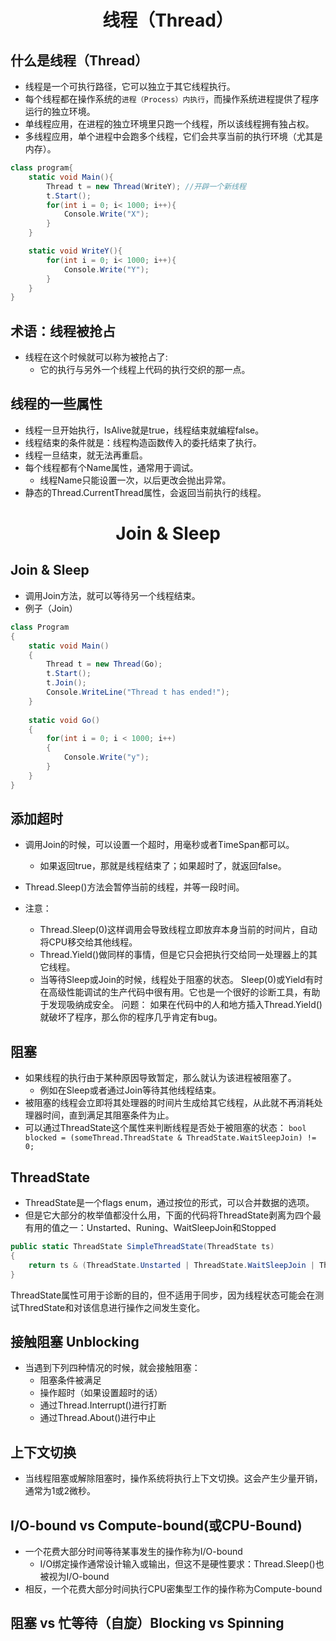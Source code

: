 # <center>线程（Thread）</center>

## 什么是线程（Thread）

* 线程是一个可执行路径，它可以独立于其它线程执行。
* 每个线程都在操作系统的` 进程（Process）内执行 `，而操作系统进程提供了程序运行的独立环境。
* 单线程应用，在进程的独立环境里只跑一个线程，所以该线程拥有独占权。
* 多线程应用，单个进程中会跑多个线程，它们会共享当前的执行环境（尤其是内存）。

``` c#
class program{
    static void Main(){
        Thread t = new Thread(WriteY); //开辟一个新线程
        t.Start();
        for(int i = 0; i< 1000; i++){
            Console.Write("X");
        }
    }

    static void WriteY(){
        for(int i = 0; i< 1000; i++){
            Console.Write("Y");
        }
    }
}
```

## 术语：线程被抢占

* 线程在这个时候就可以称为被抢占了:
    * 它的执行与另外一个线程上代码的执行交织的那一点。


## 线程的一些属性

* 线程一旦开始执行，IsAlive就是true，线程结束就编程false。
* 线程结束的条件就是：线程构造函数传入的委托结束了执行。
* 线程一旦结束，就无法再重启。
* 每个线程都有个Name属性，通常用于调试。
    * 线程Name只能设置一次，以后更改会抛出异常。
* 静态的Thread.CurrentThread属性，会返回当前执行的线程。


# <center>Join & Sleep</center>

## Join & Sleep

* 调用Join方法，就可以等待另一个线程结束。
* 例子（Join）

``` c#
class Program
{
    static void Main()
    {
        Thread t = new Thread(Go);
        t.Start();
        t.Join();
        Console.WriteLine("Thread t has ended!");
    }
    
    static void Go()
    {
        for(int i = 0; i < 1000; i++)
        {
            Console.Write("y");
        }
    }
}
```
## 添加超时

* 调用Join的时候，可以设置一个超时，用毫秒或者TimeSpan都可以。
    * 如果返回true，那就是线程结束了；如果超时了，就返回false。
* Thread.Sleep()方法会暂停当前的线程，并等一段时间。

* 注意：
    * Thread.Sleep(0)这样调用会导致线程立即放弃本身当前的时间片，自动将CPU移交给其他线程。
    * Thread.Yield()做同样的事情，但是它只会把执行交给同一处理器上的其它线程。
    * 当等待Sleep或Join的时候，线程处于阻塞的状态。
Sleep(0)或Yield有时在高级性能调试的生产代码中很有用。它也是一个很好的诊断工具，有助于发现吸纳成安全。
问题：
如果在代码中的人和地方插入Thread.Yield()就破坏了程序，那么你的程序几乎肯定有bug。

## 阻塞

* 如果线程的执行由于某种原因导致暂定，那么就认为该进程被阻塞了。
    * 例如在Sleep或者通过Join等待其他线程结束。
* 被阻塞的线程会立即将其处理器的时间片生成给其它线程，从此就不再消耗处理器时间，直到满足其阻塞条件为止。
* 可以通过ThreadState这个属性来判断线程是否处于被阻塞的状态：
` bool blocked = (someThread.ThreadState & ThreadState.WaitSleepJoin) != 0; `

## ThreadState

* ThreadState是一个flags enum，通过按位的形式，可以合并数据的选项。
* 但是它大部分的枚举值都没什么用，下面的代码将ThreadState剥离为四个最有用的值之一：Unstarted、Runing、WaitSleepJoin和Stopped

``` c#
public static ThreadState SimpleThreadState(ThreadState ts)
{
    return ts & (ThreadState.Unstarted | ThreadState.WaitSleepJoin | ThreadState.Stopped);
}
```

ThreadState属性可用于诊断的目的，但不适用于同步，因为线程状态可能会在测试ThredState和对该信息进行操作之间发生变化。

## 接触阻塞 Unblocking

* 当遇到下列四种情况的时候，就会接触阻塞：
    * 阻塞条件被满足
    * 操作超时（如果设置超时的话）
    * 通过Thread.Interrupt()进行打断
    * 通过Thread.About()进行中止

## 上下文切换

* 当线程阻塞或解除阻塞时，操作系统将执行上下文切换。这会产生少量开销，通常为1或2微秒。

## I/O-bound vs Compute-bound(或CPU-Bound)

* 一个花费大部分时间等待某事发生的操作称为I/O-bound
    * I/O绑定操作通常设计输入或输出，但这不是硬性要求：Thread.Sleep()也被视为I/O-bound
* 相反，一个花费大部分时间执行CPU密集型工作的操作称为Compute-bound

## 阻塞 vs 忙等待（自旋）Blocking vs Spinning










